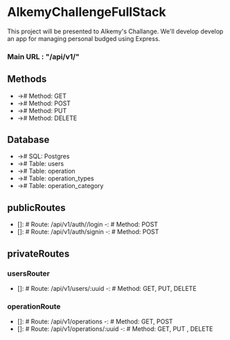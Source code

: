 # AlkemyChallengeFullStack

This project will be presented to Alkemy's Challange.
We'll develop develop an app for managing personal budged
using Express.

### Main URL : "/api/v1/"

## Methods

- -># Method: GET
- -># Method: POST
- -># Method: PUT
- -># Method: DELETE

## Database 
- -># SQL: Postgres
- -># Table: users
- -># Table: operation
- -># Table: operation_types
- -># Table: operation_category

## publicRoutes

- []: # Route: /api/v1/auth//login
  -: # Method: POST
- []: # Route: /api/v1/auth/signin
  -: # Method: POST


## privateRoutes

### usersRouter

- []: # Route: /api/v1/users/:uuid
  -: # Method: GET, PUT, DELETE 
  
### operationRoute

- []: # Route: /api/v1/operations
  -: # Method: GET, POST
- []: # Route: /api/v1/operations/:uuid
  -: # Method: GET, PUT , DELETE  
